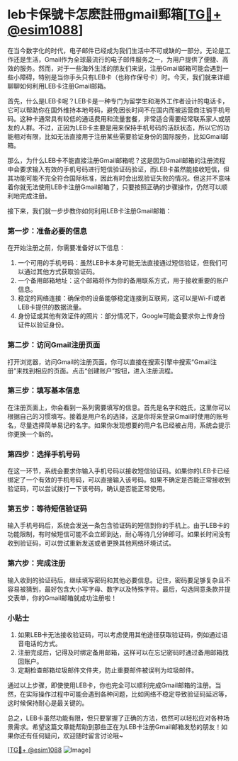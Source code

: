 # leb卡保號卡怎麽註冊gmail郵箱[[TG💪+ @esim1088](https://t.me/s/esim1088)]

在当今数字化的时代，电子邮件已经成为我们生活中不可或缺的一部分。无论是工作还是生活，Gmail作为全球最流行的电子邮件服务之一，为用户提供了便捷、高效的服务。然而，对于一些海外生活的朋友们来说，注册Gmail邮箱可能会遇到一些小障碍，特别是当你手头只有LEB卡（也称作保号卡）时。今天，我们就来详细聊聊如何利用LEB卡注册Gmail邮箱。

首先，什么是LEB卡呢？LEB卡是一种专门为留学生和海外工作者设计的电话卡，它可以帮助你在国外维持本地号码，避免因长时间不在国内而被运营商注销手机号码。这种卡通常具有较低的通话费用和流量套餐，非常适合需要经常联系家人或朋友的人群。不过，正因为LEB卡主要是用来保持手机号码的活跃状态，所以它的功能相对有限，比如无法直接用于注册某些需要验证身份的国际服务，比如Gmail邮箱。

那么，为什么LEB卡不能直接注册Gmail邮箱呢？这是因为Gmail邮箱的注册流程中会要求输入有效的手机号码进行短信验证码验证，而LEB卡虽然能接收短信，但其功能可能不完全符合国际标准，因此有时会出现验证失败的情况。但这并不意味着你就无法使用LEB卡注册Gmail邮箱了，只要按照正确的步骤操作，仍然可以顺利地完成注册。

接下来，我们就一步步教你如何利用LEB卡注册Gmail邮箱：

### 第一步：准备必要的信息

在开始注册之前，你需要准备好以下信息：
1. 一个可用的手机号码：虽然LEB卡本身可能无法直接通过短信验证，但我们可以通过其他方式获取验证码。
2. 一个备用邮箱地址：这个邮箱将作为你的备用联系方式，用于接收重要的账户信息。
3. 稳定的网络连接：确保你的设备能够稳定连接到互联网，这可以是Wi-Fi或者LEB卡提供的数据流量。
4. 身份证或其他有效证件的照片：部分情况下，Google可能会要求你上传身份证件以验证身份。

### 第二步：访问Gmail注册页面

打开浏览器，访问Gmail的注册页面。你可以直接在搜索引擎中搜索“Gmail注册”来找到相应的页面。点击“创建账户”按钮，进入注册流程。

### 第三步：填写基本信息

在注册页面上，你会看到一系列需要填写的信息。首先是名字和姓氏，这里你可以根据自己的习惯填写。接着是用户名的选择，这是你将来登录Gmail时使用的账号名，尽量选择简单易记的名字。如果你发现想要的用户名已经被占用，系统会提示你更换一个新的。

### 第四步：选择手机号码

在这一环节，系统会要求你输入手机号码以接收短信验证码。如果你的LEB卡已经绑定了一个有效的手机号码，可以直接输入该号码。如果不确定是否能正常接收到验证码，可以尝试拨打一下该号码，确认是否能正常使用。

### 第五步：等待短信验证码

输入手机号码后，系统会发送一条包含验证码的短信到你的手机上。由于LEB卡的功能限制，有时候短信可能不会立即到达，耐心等待几分钟即可。如果长时间没有收到验证码，可以尝试重新发送或者更换其他网络环境试试。

### 第六步：完成注册

输入收到的验证码后，继续填写密码和其他必要信息。记住，密码要足够复杂且不容易被猜到，最好包含大小写字母、数字以及特殊字符。最后，勾选同意条款并提交表单，你的Gmail邮箱就成功注册啦！

### 小贴士

1. 如果LEB卡无法接收验证码，可以考虑使用其他途径获取验证码，例如通过语音电话的方式。
2. 注册完成后，记得及时绑定备用邮箱，这样可以在忘记密码时通过备用邮箱找回账户。
3. 定期检查邮箱垃圾邮件文件夹，防止重要邮件被误判为垃圾邮件。

通过以上步骤，即使使用LEB卡，你也完全可以顺利完成Gmail邮箱的注册。当然，在实际操作过程中可能会遇到各种问题，比如网络不稳定导致验证码延迟等，这时候保持耐心是最关键的。

总之，LEB卡虽然功能有限，但只要掌握了正确的方法，依然可以轻松应对各种场景需求。希望这篇文章能帮助到那些正在为LEB卡注册Gmail邮箱发愁的朋友！如果你还有任何疑问，欢迎随时留言讨论哦~

[[TG💪+ @esim1088](https://t.me/s/esim1088) ![Image](https://i.postimg.cc/4NQfJmqS/Snipaste-2025-05-13-00-14-12.png)]